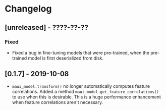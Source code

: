 # Changelog

## [unreleased] - ????-??-??

### Fixed

- Fixed a bug in fine-tuning models that were pre-trained, when the pre-trained model is first deserialized from disk.

## [0.1.7] - 2019-10-08

- `maui_model.transform()` no longer automatically computes feature correlations. Added a method `maui_model.get_feature_correlations()` to use when this is desirable. This is a huge performance enhancement when feature correlations aren't necessary.
